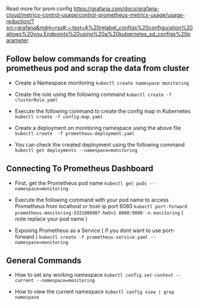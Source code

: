 Read more for prom config https://grafana.com/docs/grafana-cloud/metrics-control-usage/control-prometheus-metrics-usage/usage-reduction/?src=grafana&mdm=rss#:~:text=A%20relabel_configs%20configuration%20allows%20you,Endpoints%20using%20a%20kubernetes_sd_configs%20parameter.

## Follow  below commands for creating prometheus pod and scrap the data from cluster 

 - Create a Namespace monitoring 
 ``` kubectl create namespace monitoring ```
 
 - Create the role using the following command
 ``` kubectl create -f clusterRole.yaml ```
 
 - Execute the following command to create the config map in Kubernetes
 ``` kubectl create -f config-map.yaml ```
 
 - Create a deployment on monitoring namespace using the above file 
 ``` kubectl create  -f prometheus-deployment.yaml ```
 
 - You can check the created deployment using the following command
 ``` kubectl get deployments --namespace=monitoring ```


## Connecting To Prometheus Dashboard 

- First, get the Prometheus pod name
``` kubectl get pods --namespace=monitoring ```

- Execute the following command with your pod name to access Prometheus from localhost or host-ip port 8080
``` kubectl port-forward prometheus-monitoring-3331088907-hm5n1 8080:9090 -n monitoring ``` ( note replace your pod name )

- Exposing Prometheus as a Service ( if you dont want to use port-forward )
``` kubectl create -f prometheus-service.yaml --namespace=monitoring ```


## General Commands 

- How to set any working namespace
```kubectl config set-context --current --namespace=monitoring```

- How to view the current namespace 
```kubectl config view | grep namespace```
